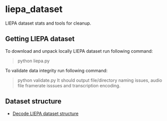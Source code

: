 # liepa_dataset
LIEPA dataset stats and tools for cleanup.

## Getting LIEPA dataset
To download and unpack locally LIEPA dataset run following command:
> python liepa.py

To validate data integrity run following command:
> python validate.py
It should output file/directory naming issues, audio file framerate isssues and transcription encoding.

## Dataset structure
* [Decode LIEPA dataset structure](STRUCTURE.md)
